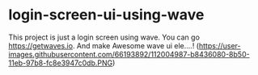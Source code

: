 # login-screen-ui-using-wave

This project is just a login screen using wave.
You can go https://getwaves.io.
And make Awesome wave ui ele....!
(https://user-images.githubusercontent.com/66193892/112004987-b8436080-8b50-11eb-97b8-fc8e3947c0db.PNG)

